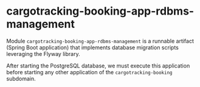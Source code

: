 # cargotracking-booking-app-rdbms-management

Module `cargotracking-booking-app-rdbms-management` is a runnable artifact (Spring Boot application) that implements database migration scripts leveraging the Flyway library.

After starting the PostgreSQL database, we must execute this application before starting any other application of the `cargotracking-booking` subdomain.
